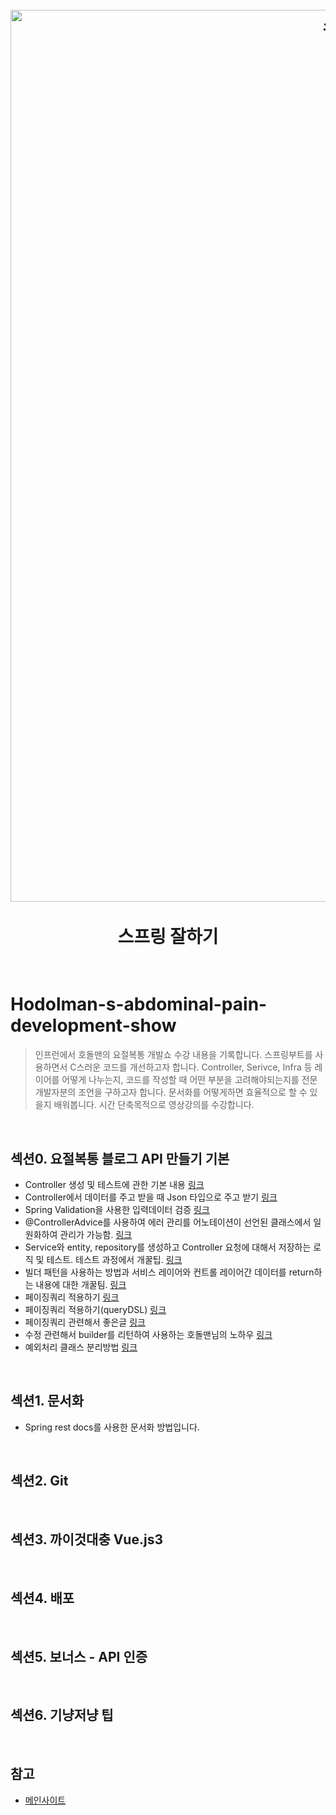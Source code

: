 <h1 align="center">
  <br>
  <img width="1427" alt="스크린샷 2022-10-24 오전 2 46 06" src="https://user-images.githubusercontent.com/91730236/197407574-e96b01bf-7b55-4f37-a31c-c96c5d150447.png">
  <br>
  <br>
  스프링 잘하기
  <br>
  <br>
</h1>


# Hodolman-s-abdominal-pain-development-show

> 인프런에서 호돌맨의 요절복통 개발쇼 수강 내용을 기록합니다.
> 스프링부트를 사용하면서 C스러운 코드를 개선하고자 합니다.
> Controller, Serivce, Infra 등 레이어를 어떻게 나누는지, 코드를 작성할 때 어떤 부분을 고려해야되는지를 전문 개발자분의 조언을 구하고자 합니다.
> 문서화를 어떻게하면 효율적으로 할 수 있을지 배워봅니다.
> 시간 단축목적으로 영상강의를 수강합니다.


<br/>

##  섹션0. 요절복통 블로그 API 만들기 기본
- Controller 생성 및 테스트에 관한 기본 내용 [링크](https://github.com/t0e8r1r4y/Hodolman-s-abdominal-pain-development-show/pull/2)
- Controller에서 데이터를 주고 받을 때 Json 타입으로 주고 받기 [링크](https://github.com/t0e8r1r4y/Hodolman-s-abdominal-pain-development-show/pull/4)
- Spring Validation을 사용한 입력데이터 검증 [링크](https://github.com/t0e8r1r4y/Hodolman-s-abdominal-pain-development-show/pull/6)
- @ControllerAdvice를 사용하여 에러 관리를 어노테이션이 선언된 클래스에서 일원화하여 관리가 가능함. [링크](https://github.com/t0e8r1r4y/Hodolman-s-abdominal-pain-development-show/pull/8)
- Service와 entity, repository를 생성하고 Controller 요청에 대해서 저장하는 로직 및 테스트. 테스트 과정에서  개꿀팁. [링크](https://github.com/t0e8r1r4y/Hodolman-s-abdominal-pain-development-show/pull/10)
- 빌더 패턴을 사용하는 방법과 서비스 레이어와 컨트롤 레이어간 데이터를 return하는 내용에 대한 개꿀팀. [링크](https://github.com/t0e8r1r4y/Hodolman-s-abdominal-pain-development-show/pull/12)
- 페이징쿼리 적용하기 [링크](https://github.com/t0e8r1r4y/Hodolman-s-abdominal-pain-development-show/pull/20)
- 페이징쿼리 적용하기(queryDSL) [링크](https://github.com/t0e8r1r4y/Hodolman-s-abdominal-pain-development-show/pull/22)
- 페이징쿼리 관련해서 좋은글 [링크](https://ict-nroo.tistory.com/117)
- 수정 관련해서 builder를 리턴하여 사용하는 호돌맨님의 노하우 [링크](https://github.com/t0e8r1r4y/Hodolman-s-abdominal-pain-development-show/pull/24)
- 예외처리 클래스 분리방법 [링크](https://github.com/t0e8r1r4y/Hodolman-s-abdominal-pain-development-show/pull/28)

<br/>

## 섹션1. 문서화
- Spring rest docs를 사용한 문서화 방법입니다.

<br/>

## 섹션2. Git

<br/>

## 섹션3. 까이것대충 Vue.js3

<br/>


## 섹션4. 배포

<br/>

## 섹션5. 보너스 - API 인증

<br/>

## 섹션6. 기냥저냥 팁


<br/>

## 참고
- [메인사이트](https://www.inflearn.com/course/%ED%98%B8%EB%8F%8C%EB%A7%A8-%EC%9A%94%EC%A0%88%EB%B3%B5%ED%86%B5-%EA%B0%9C%EB%B0%9C%EC%87%BC#reviews)
